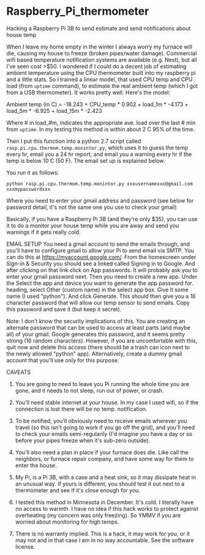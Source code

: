 # Raspberry_Pi_thermometer
Hacking a Raspberry Pi 3B to send estimate and send notifications about house temp

When I leave my home empty in the winter I always worry my furnace will die, causing my house to freeze (broken pipes/water damage). Commercial wifi based temperature notification systems are available (e.g. Nest), but all I've seen cost >$50. I wondered if I could do a decent job of estimating ambient temperature using the CPU thermometer built into my raspberry pi and a little stats.  So I trained a linear model, that used CPU temp and CPU load (from `uptime` command), to estimate the real ambient temp (which I got from a USB thermometer).  It works pretty well.  Here's the model:

Ambient temp (in C) = -18.243 + CPU_temp * 0.902 + load_1m * -4.173 + load_5m * -6.925 + load_15m * -2.423 

Where # in load_#m, indicates the appropriate ave. load over the last # min from `uptime`. In my testing this method is within about 2 C 95% of the time.

Then I put this function into a python 2.7 script called `rasp.pi.cpu.thermom.temp.monintor.py`, which uses it to guess the temp every hr, email you a 24 hr report, and email you a warning every hr if the temp is below 10 C (50 F). The email set up is explained below.

You run it as follows:

`python rasp.pi.cpu.thermom.temp.monintor.py xxxusernamexxx@gmail.com xxxmypasswordxxx`

Where you need to enter your gmail address and password (see below for password detail, it's not the same one you use to check your gmail)

Basically, if you have a Raspberry Pi 3B (and they're only $35), you can use it to do a monitor your house temp while you are away and send you warnings if it gets really cold. 

EMAIL SETUP
You need a gmail account to send the emails through, and you'll have to configure gmail to allow your Pi to send email via SMTP. You can do this at https://myaccount.google.com/. From the homescreen under Sign-in & Security you should see a linked called Signing in to Google. And after clicking on that link click on App passwords. It will probably ask you to enter your gmail password next. Then you need to create a new app. Under the Select the app and device you want to generate the app password for. heading, select Other (custom name) in the select app box. Give it some name (I used "python"). And click Generate. This should then give you a 16 character password that will allow our temp sensor to send emails. Copy this password and save it (but keep it secret).

Note: I don't know the security implications of this. You are creating an alternate password that can be used to access at least parts (and maybe all) of your gmail. Google generates this password, and it seems pretty strong (16 random characters). However, if you are uncomfortable with this, quit now and delete this access (there should be a trash can icon next to the newly allowed "python" app). Alternatively, create a dummy gmail account that you'll use only for this purpose.


CAVEATS

1) You are going to need to leave you Pi running the whole time you are gone, and it needs to not sleep, run out of power, or crash. 

2) You'll need stable internet at your house. In my case I used wifi, so if the connection is lost there will be no temp. notification. 

3) To be notified, you'll obviously need to receive emails wherever you travel (so this isn't going to work if you go off the grid), and you'll need to check your emails semi-regularily (I'd imagine you have a day or so before your pipes freeze when it's sub-zero outside). 

4) You'll also need a plan in place if your furnace does die. Like call the neighbors, or furnace repair company, and have some way for them to enter the house. 

5) My Pi, is a Pi 3B, with a case and a heat sink, so it may dissipate heat in an unusual way. If yours is different, you should test it out next to a thermometer and see if it's close enough for you.

7) I tested this method in Minnesota in December. It's cold. I literally have no access to warmth. I have no idea if this hack works to protect against overheating (my concern was only freezing). So YMMV if you are worried about monitoring for high temps.

6) There is no warranty implied. This is a hack, it may work for you, or it may not and in that case I am in no way accountable. See the software license.
